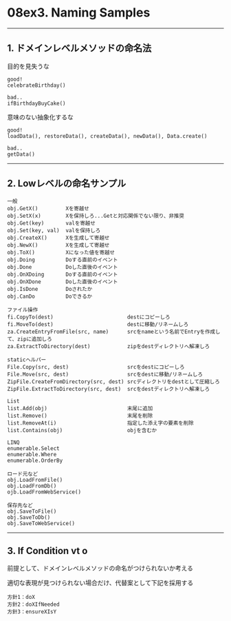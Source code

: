 # 08ex3. Naming Samples
________________________________________
## 1. ドメインレベルメソッドの命名法

目的を見失うな

```text
good!
celebrateBirthday()

bad..
ifBirthdayBuyCake()
```

意味のない抽象化するな

```text
good!
loadData(), restoreData(), createData(), newData(), Data.create()

bad..
getData()
```

________________________________________
## 2. Lowレベルの命名サンプル

```text
一般
obj.GetX()         Xを寄越せ
obj.SetX(x)        Xを保持しろ...Getと対応関係でない限り、非推奨
obj.Get(key)       valを寄越せ
obj.Set(key, val)  valを保持しろ
obj.CreateX()      Xを生成して寄越せ
obj.NewX()         Xを生成して寄越せ
obj.ToX()          Xになった値を寄越せ
obj.Doing          Doする直前のイベント
obj.Done           Doした直後のイベント
obj.OnXDoing       Doする直前のイベント
obj.OnXDone        Doした直後のイベント
obj.IsDone         Doされたか
obj.CanDo          Doできるか

ファイル操作
fi.CopyTo(dest)                        destにコピーしろ
fi.MoveTo(dest)                        destに移動/リネームしろ
za.CreateEntryFromFile(src, name)      srcをnameという名前でEntryを作成して、zipに追加しろ
za.ExtractToDirectory(dest)            zipをdestディレクトリへ解凍しろ

staticヘルパー
File.Copy(src, dest)                   srcをdestにコピーしろ
File.Move(src, dest)                   srcをdestに移動/リネームしろ
ZipFile.CreateFromDirectory(src, dest) srcディレクトリをdestとして圧縮しろ
ZipFile.ExtractToDirectory(src, dest)  srcをdestディレクトリへ解凍しろ

List
list.Add(obj)                          末尾に追加
list.Remove()                          末尾を削除
list.RemoveAt(i)                       指定した添え字の要素を削除
list.Contains(obj)                     objを含むか

LINQ
enumerable.Select
enumerable.Where
enumerable.OrderBy

ロード元など
obj.LoadFromFile()
obj.LoadFromDb()
ojb.LoadFromWebService()

保存先など
obj.SaveToFile()
obj.SaveToDb()
obj.SaveToWebService()
```

________________________________________
## 3. If Condition vt o

前提として、ドメインレベルメソッドの命名がつけられないか考える

適切な表現が見つけられない場合だけ、代替案として下記を採用する

```text
方針1：doX
方針2：doXIfNeeded
方針3：ensureXIsY
```